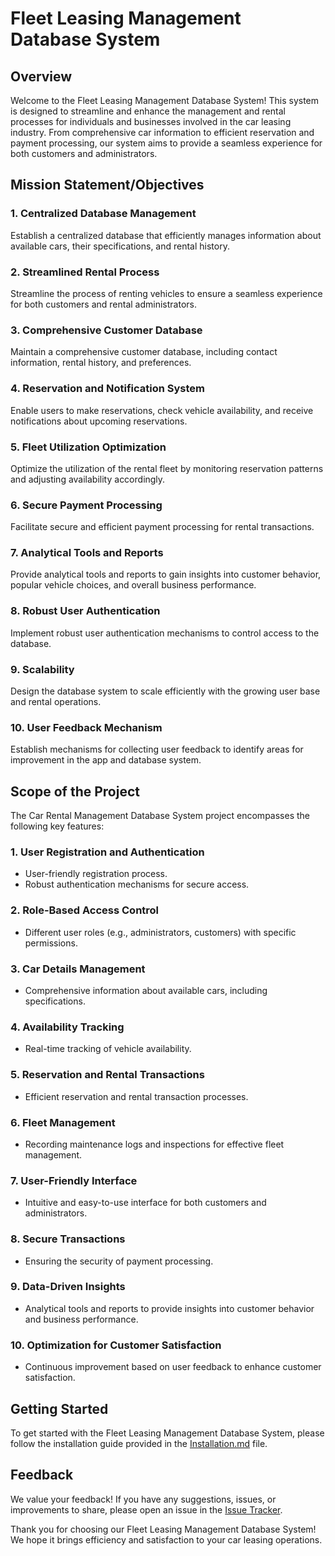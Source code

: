 # Fleet Leasing Management Database System

## Overview

Welcome to the Fleet Leasing Management Database System! This system is designed to streamline and enhance the management and rental processes for individuals and businesses involved in the car leasing industry. From comprehensive car information to efficient reservation and payment processing, our system aims to provide a seamless experience for both customers and administrators.

## Mission Statement/Objectives

### 1. Centralized Database Management
Establish a centralized database that efficiently manages information about available cars, their specifications, and rental history.

### 2. Streamlined Rental Process
Streamline the process of renting vehicles to ensure a seamless experience for both customers and rental administrators.

### 3. Comprehensive Customer Database
Maintain a comprehensive customer database, including contact information, rental history, and preferences.

### 4. Reservation and Notification System
Enable users to make reservations, check vehicle availability, and receive notifications about upcoming reservations.

### 5. Fleet Utilization Optimization
Optimize the utilization of the rental fleet by monitoring reservation patterns and adjusting availability accordingly.

### 6. Secure Payment Processing
Facilitate secure and efficient payment processing for rental transactions.

### 7. Analytical Tools and Reports
Provide analytical tools and reports to gain insights into customer behavior, popular vehicle choices, and overall business performance.

### 8. Robust User Authentication
Implement robust user authentication mechanisms to control access to the database.

### 9. Scalability
Design the database system to scale efficiently with the growing user base and rental operations.

### 10. User Feedback Mechanism
Establish mechanisms for collecting user feedback to identify areas for improvement in the app and database system.

## Scope of the Project

The Car Rental Management Database System project encompasses the following key features:

### 1. User Registration and Authentication
- User-friendly registration process.
- Robust authentication mechanisms for secure access.

### 2. Role-Based Access Control
- Different user roles (e.g., administrators, customers) with specific permissions.

### 3. Car Details Management
- Comprehensive information about available cars, including specifications.

### 4. Availability Tracking
- Real-time tracking of vehicle availability.

### 5. Reservation and Rental Transactions
- Efficient reservation and rental transaction processes.

### 6. Fleet Management
- Recording maintenance logs and inspections for effective fleet management.

### 7. User-Friendly Interface
- Intuitive and easy-to-use interface for both customers and administrators.

### 8. Secure Transactions
- Ensuring the security of payment processing.

### 9. Data-Driven Insights
- Analytical tools and reports to provide insights into customer behavior and business performance.

### 10. Optimization for Customer Satisfaction
- Continuous improvement based on user feedback to enhance customer satisfaction.

## Getting Started

To get started with the Fleet Leasing Management Database System, please follow the installation guide provided in the [Installation.md](Installation.md) file.

## Feedback

We value your feedback! If you have any suggestions, issues, or improvements to share, please open an issue in the [Issue Tracker](https://github.com/yourrepository/issues).

Thank you for choosing our Fleet Leasing Management Database System! We hope it brings efficiency and satisfaction to your car leasing operations.